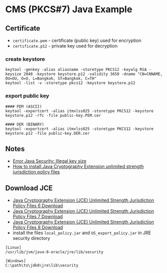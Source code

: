 # CMS (PKCS#7) Java Example

## Certificate

- `certificate.pem` - certificate (public key) used for encryption
- `certificate.p12` - private key used for decryption

### create keystore
```
keytool -genkey -alias aliasname -storetype PKCS12 -keyalg RSA -keysize 2048 -keystore keystore.p12 -validity 3650 -dname "CN=CNNAME, OU=OU, O=O, L=Bangkok, ST=Bangkok, C=TH"
keytool -list -v -storetype pkcs12 -keystore keystore.p12
```

### export public key
```
#### PEM (ASCII)
keytool -exportcert -alias itmxlss025 -storetype PKCS12 -keystore keystore.p12 -rfc -file public-key.PEM.cer

#### DER (BINARY)
keytool -exportcert -alias itmxlss025 -storetype PKCS12 -keystore keystore.p12 -file public-key.DER.cer
```

## Notes
 - [Error Java Security: Illegal key size](http://stackoverflow.com/questions/6481627/java-security-illegal-key-size-or-default-parameters)
 - [How to install Java Cryptography Extension unlimited strength jurisdiction policy files](http://opensourceforgeeks.blogspot.in/2014/09/how-to-install-java-cryptography.html)

## Download JCE
  - [Java Cryptography Extension (JCE) Unlimited Strength Jurisdiction Policy Files 6 Download](http://www.oracle.com/technetwork/java/javase/downloads/jce-6-download-429243.html)
  - [Java Cryptography Extension (JCE) Unlimited Strength Jurisdiction Policy Files 7 Download](http://www.oracle.com/technetwork/java/javase/downloads/jce-7-download-432124.html)
  - [Java Cryptography Extension (JCE) Unlimited Strength Jurisdiction Policy Files 8 Download](http://www.oracle.com/technetwork/java/javase/downloads/jce8-download-2133166.html)
  - install the files `local_policy.jar` and `US_export_policy.jar` in JRE security directory

  ```
  [Linux]
  /usr/lib/jvm/java-8-oracle/jre/lib/security

  [Windows]
  C:\path\to\jdk8\jre\lib\security
  ```
